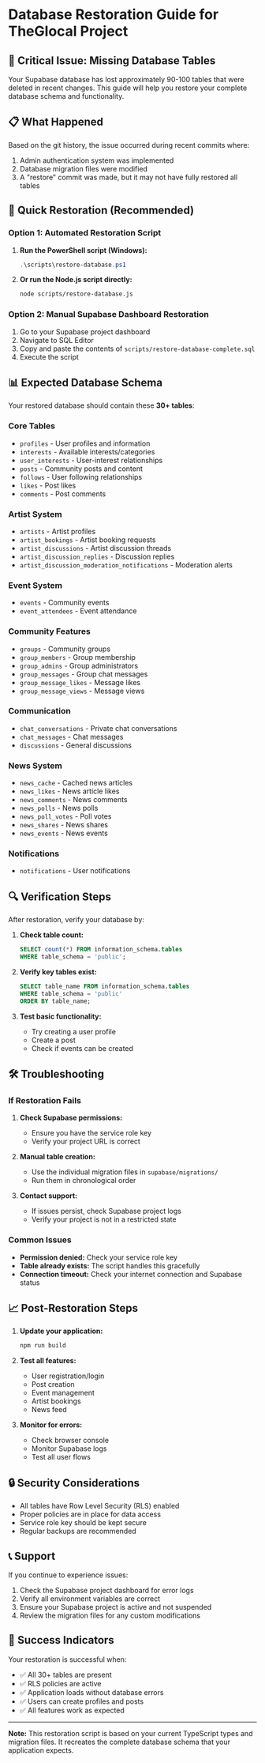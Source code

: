 # Database Restoration Guide for TheGlocal Project

## 🚨 Critical Issue: Missing Database Tables

Your Supabase database has lost approximately 90-100 tables that were deleted in recent changes. This guide will help you restore your complete database schema and functionality.

## 📋 What Happened

Based on the git history, the issue occurred during recent commits where:
1. Admin authentication system was implemented
2. Database migration files were modified
3. A "restore" commit was made, but it may not have fully restored all tables

## 🔧 Quick Restoration (Recommended)

### Option 1: Automated Restoration Script

1. **Run the PowerShell script (Windows):**
   ```powershell
   .\scripts\restore-database.ps1
   ```

2. **Or run the Node.js script directly:**
   ```bash
   node scripts/restore-database.js
   ```

### Option 2: Manual Supabase Dashboard Restoration

1. Go to your Supabase project dashboard
2. Navigate to SQL Editor
3. Copy and paste the contents of `scripts/restore-database-complete.sql`
4. Execute the script

## 📊 Expected Database Schema

Your restored database should contain these **30+ tables**:

### Core Tables
- `profiles` - User profiles and information
- `interests` - Available interests/categories
- `user_interests` - User-interest relationships
- `posts` - Community posts and content
- `follows` - User following relationships
- `likes` - Post likes
- `comments` - Post comments

### Artist System
- `artists` - Artist profiles
- `artist_bookings` - Artist booking requests
- `artist_discussions` - Artist discussion threads
- `artist_discussion_replies` - Discussion replies
- `artist_discussion_moderation_notifications` - Moderation alerts

### Event System
- `events` - Community events
- `event_attendees` - Event attendance

### Community Features
- `groups` - Community groups
- `group_members` - Group membership
- `group_admins` - Group administrators
- `group_messages` - Group chat messages
- `group_message_likes` - Message likes
- `group_message_views` - Message views

### Communication
- `chat_conversations` - Private chat conversations
- `chat_messages` - Chat messages
- `discussions` - General discussions

### News System
- `news_cache` - Cached news articles
- `news_likes` - News article likes
- `news_comments` - News comments
- `news_polls` - News polls
- `news_poll_votes` - Poll votes
- `news_shares` - News shares
- `news_events` - News events

### Notifications
- `notifications` - User notifications

## 🔍 Verification Steps

After restoration, verify your database by:

1. **Check table count:**
   ```sql
   SELECT count(*) FROM information_schema.tables 
   WHERE table_schema = 'public';
   ```

2. **Verify key tables exist:**
   ```sql
   SELECT table_name FROM information_schema.tables 
   WHERE table_schema = 'public' 
   ORDER BY table_name;
   ```

3. **Test basic functionality:**
   - Try creating a user profile
   - Create a post
   - Check if events can be created

## 🛠️ Troubleshooting

### If Restoration Fails

1. **Check Supabase permissions:**
   - Ensure you have the service role key
   - Verify your project URL is correct

2. **Manual table creation:**
   - Use the individual migration files in `supabase/migrations/`
   - Run them in chronological order

3. **Contact support:**
   - If issues persist, check Supabase project logs
   - Verify your project is not in a restricted state

### Common Issues

- **Permission denied:** Check your service role key
- **Table already exists:** The script handles this gracefully
- **Connection timeout:** Check your internet connection and Supabase status

## 📈 Post-Restoration Steps

1. **Update your application:**
   ```bash
   npm run build
   ```

2. **Test all features:**
   - User registration/login
   - Post creation
   - Event management
   - Artist bookings
   - News feed

3. **Monitor for errors:**
   - Check browser console
   - Monitor Supabase logs
   - Test all user flows

## 🔒 Security Considerations

- All tables have Row Level Security (RLS) enabled
- Proper policies are in place for data access
- Service role key should be kept secure
- Regular backups are recommended

## 📞 Support

If you continue to experience issues:

1. Check the Supabase project dashboard for error logs
2. Verify all environment variables are correct
3. Ensure your Supabase project is active and not suspended
4. Review the migration files for any custom modifications

## 🎯 Success Indicators

Your restoration is successful when:
- ✅ All 30+ tables are present
- ✅ RLS policies are active
- ✅ Application loads without database errors
- ✅ Users can create profiles and posts
- ✅ All features work as expected

---

**Note:** This restoration script is based on your current TypeScript types and migration files. It recreates the complete database schema that your application expects.
